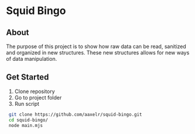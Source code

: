 # Squid Bingo

## About

The purpose of this project is to show how raw data can be read, sanitized and organized in new structures.
These new structures allows for new ways of data manipulation.

## Get Started

1. Clone repository
1. Go to project folder
1. Run script

```zsh
 git clone https://github.com/aaxelr/squid-bingo.git
 cd squid-bingo/
 node main.mjs
```
